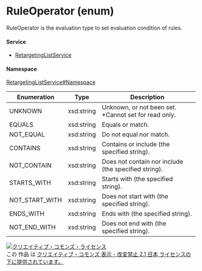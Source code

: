 

# RuleOperator (enum)

RuleOperator is the evaluation type to set evaluation condition of rules.

#### Service

+ [RetargetingListService](../../services/RetargetingListService.md)

#### Namespace

[RetargetingListService#Namespace](../../services/RetargetingListService.md#namespace)

| Enumeration  |       Type       |          Description          |
| ------------ | ---------------- | ----------------------------- |
| UNKNOWN | xsd:string | Unknown, or not been set.<br/>*Cannot set for read only. |
| EQUALS | xsd:string | Equals or match. |
| NOT_EQUAL | xsd:string | Do not equal nor match. |
| CONTAINS | xsd:string | Contains or include (the specified string). |
| NOT_CONTAIN | xsd:string | Does not contain nor include (the specified string). |
| STARTS_WITH | xsd:string | Starts with (the specified string). |
| NOT_START_WITH | xsd:string | Does not start with (the specified string). |
| ENDS_WITH | xsd:string | Ends with (the specified string). |
| NOT_END_WITH | xsd:string | Does not end with (the specified string). |

<a rel="license" href="http://creativecommons.org/licenses/by-nd/2.1/jp/"><img alt="クリエイティブ・コモンズ・ライセンス" style="border-width:0" src="https://i.creativecommons.org/l/by-nd/2.1/jp/88x31.png" /></a><br />この 作品 は <a rel="license" href="http://creativecommons.org/licenses/by-nd/2.1/jp/">クリエイティブ・コモンズ 表示 - 改変禁止 2.1 日本 ライセンスの下に提供されています。</a>

